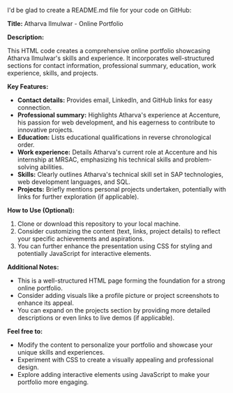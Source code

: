 I'd be glad to create a README.md file for your code on GitHub:

**Title:** Atharva Ilmulwar - Online Portfolio

**Description:**

This HTML code creates a comprehensive online portfolio showcasing Atharva Ilmulwar's skills and experience. It incorporates well-structured sections for contact information, professional summary, education, work experience, skills, and projects.

**Key Features:**

- **Contact details:** Provides email, LinkedIn, and GitHub links for easy connection.
- **Professional summary:** Highlights Atharva's experience at Accenture, his passion for web development, and his eagerness to contribute to innovative projects.
- **Education:** Lists educational qualifications in reverse chronological order.
- **Work experience:** Details Atharva's current role at Accenture and his internship at MRSAC, emphasizing his technical skills and problem-solving abilities.
- **Skills:** Clearly outlines Atharva's technical skill set in SAP technologies, web development languages, and SQL.
- **Projects:** Briefly mentions personal projects undertaken, potentially with links for further exploration (if applicable).

**How to Use (Optional):**

1. Clone or download this repository to your local machine.
2. Consider customizing the content (text, links, project details) to reflect your specific achievements and aspirations.
3. You can further enhance the presentation using CSS for styling and potentially JavaScript for interactive elements.

**Additional Notes:**

- This is a well-structured HTML page forming the foundation for a strong online portfolio.
- Consider adding visuals like a profile picture or project screenshots to enhance its appeal.
- You can expand on the projects section by providing more detailed descriptions or even links to live demos (if applicable).

**Feel free to:**

- Modify the content to personalize your portfolio and showcase your unique skills and experiences.
- Experiment with CSS to create a visually appealing and professional design.
- Explore adding interactive elements using JavaScript to make your portfolio more engaging.

